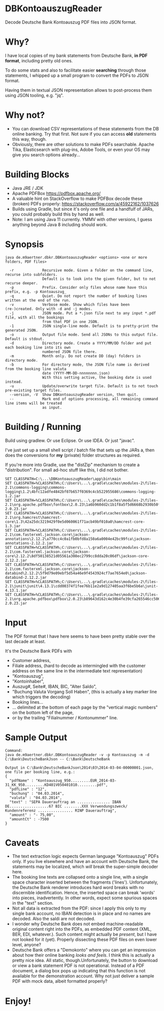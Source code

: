 # DBKontoauszugReader
Decode Deutsche Bank Kontoauszug PDF files into JSON format.

# Why?

I have local copies of my bank statements from Deutsche Bank, **in PDF format**, including pretty old ones.

To do some stats and also to facilitate easier __searching__ through those statements, I whipped up a small program to convert the PDFs to JSON format.

Having them in textual JSON representation allows to post-process them using JSON tooling, e.g. "jq".
# Why not?

* You can download CSV representations of these statements from the DB online banking. Try that first. Not sure if you can access __old__ statements this way, though.
* Obviously, there are other solutions to make PDFs searchable. Apache Tika, Elasticsearch with plug-ins, Adobe Tools, or even your OS may give you search options already...

# Building Blocks

* Java JRE / JDK
* Apache PDFBox https://pdfbox.apache.org/
* A valuable hint on StackOverflow to make PDFBox decode these (broken) PDFs properly: https://stackoverflow.com/a/45922162/1037626
* Builds using Gradle, but since it's only one file and a handfulf of JARs, you could probably build this by hand as well.
* Note: I am using Java 11 currently. YMMV with other versions, I guess anything beyond Java 8 including should work.

# Synopsis

    java de.m9aertner.dbkr.DBKontoauszugReader <options> <one or more folders, PDF files>

      -r             Recursive mode. Given a folder on the command line, recurse into subfolders.
                     Default is to look into the given folder, but to not recurse deeper.
      -p             Prefix. Consider only files whose name have this prefix, e.g. -p Kontoauszug_
      -q             Quiet. Do not report the number of booking lines written at the end of the run.
      -v             Verbose mode. Show which files have been (re-)created. Only with -d and -j modes.
      -j             JSON mode. Put a *.json file next to any input *.pdf file, with all the bookings
                     from that PDF in one JSON.
      -1             JSON single-line mode. Default is to pretty-print the generated JSON.
      -o             Output file mode. Send all JSONs to this output file. Default is stdout.
      -d             Directory mode. Create a YYYY/MM/DD folder and put each booking line into its own
                     numbered JSON file there.
      -m             Month only. Do not create DD (day) folders in directory mode.
      -b             For directory mode, the JSON file name is derived from the booking line valuta
                     date (YYYY-MM-DD-nnnnnnnn.json)
                     With this setting active, the booking date is used instead.
      -u             Update/overwrite target file. Default is to not touch pre-existing target files.
      --version, -V  Show DBKontoauszugReader version, then quit.
      --             Mark end of options processing, all remaining command line items will be treated
                     as input.
      

# Building / Running

Build using gradlew. Or use Eclipse. Or use IDEA. Or just "javac".

I've just set up a small shell script / batch file that sets up the JARs a, then does the conversions for __my__ (private) folder structures as required.

If you're more into Gradle, use the "distZip" mechanism to create a "distribution". For small ad-hoc stuff like this, I did not bother.

    SET CLASSPATH=C:\...\DBKontoauszugReader\app\bin\main
    SET CLASSPATH=%CLASSPATH%;C:\Users\...\.gradle\caches\modules-2\files-2.1\commons-logging\commons-logging\1.2\4bfc12adfe4842bf07b657f0369c4cb522955686\commons-logging-1.2.jar
    SET CLASSPATH=%CLASSPATH%;C:\Users\...\.gradle\caches\modules-2\files-2.1\org.apache.pdfbox\fontbox\2.0.23\1a6b960dd2c1b1f8a5f5d6668b2930b50ff4324d\fontbox-2.0.23.jar
    SET CLASSPATH=%CLASSPATH%;C:\Users\...\.gradle\caches\modules-2\files-2.1\org.hamcrest\hamcrest-core\1.3\42a25dc3219429f0e5d060061f71acb49bf010a0\hamcrest-core-1.3.jar
    SET CLASSPATH=%CLASSPATH%;C:\Users\...\.gradle\caches\modules-2\files-2.1\com.fasterxml.jackson.core\jackson-annotations\2.12.2\a770cc4c0a1fb0bfd8a150a6a0004e42bc99fca\jackson-annotations-2.12.2.jar
    SET CLASSPATH=%CLASSPATH%;C:\Users\...\.gradle\caches\modules-2\files-2.1\com.fasterxml.jackson.core\jackson-core\2.12.2\8df50138521d05561a308ec2799cc8dda20c06df\jackson-core-2.12.2.jar
    SET CLASSPATH=%CLASSPATH%;C:\Users\...\.gradle\caches\modules-2\files-2.1\com.fasterxml.jackson.core\jackson-databind\2.12.2\5f9d79e09ebf5d54a46e9f4543924cf7ae7654e0\jackson-databind-2.12.2.jar
    SET CLASSPATH=%CLASSPATH%;C:\Users\...\.gradle\caches\modules-2\files-2.1\junit\junit\4.13.1\cdd00374f1fee76b11e2a9d127405aa3f6be5b6a\junit-4.13.1.jar
    SET CLASSPATH=%CLASSPATH%;C:\Users\...\.gradle\caches\modules-2\files-2.1\org.apache.pdfbox\pdfbox\2.0.23\b89643d162c4e30b4fe39cfa265546cc506d4d18\pdfbox-2.0.23.jar

# Input

The PDF format that I have here seems to have been pretty stable over the last decade at least.

It's the Deutsche Bank PDFs with
* Customer address,
* Filiale address, (hard to decode as intermingled with the customer address on the same line in the intermediate text representation)
* "Kontoauszug",
* "Kontoinhaber", 
* Auszug#, Seite#, IBAN, BIC, "Alter Saldo",
* "Buchung Valuta Vorgang Soll Haben", (this is actually a key marker line which triggers the decoding)
* Booking lines...
* ... delimited at the bottom of each page by the "vertical magic numbers" on the bottom left of the page,
* or by the trailing "Filialnummer / Kontonummer" line.

# Sample Output

    Command:
    java de.m9aertner.dbkr.DBKontoauszugReader -v -p Kontoauszug -m -d C:\Bank\DeutscheBankJson -- C:\Bank\DeutscheBank

    Output in C:\Bank\DeutscheBankJson\2014\03\2014-03-04-00000001.json, one file per booking line, e.g.:
    {
      "pdfName" : "Kontoauszug_950.........EUR_2014-03-31_KK_950.........KD401V050401010.........pdf",
      "pdfLine" : "12",
      "buchung" : "04.03.2014",
      "valuta" : "04.03.2014",
      "text" : "SEPA Dauerauftrag an ............... IBAN DE..................67 BIC ........XXX Verwendungszweck/ Kundenreferenz ................ RINP Dauerauftrag",
      "amount" : "- 75,00",
      "amountCt" : -7500
    }

# Caveats

* The text extraction logic expects German language "Kontoauszug" PDFs only. If you live elsewhere and have an account with Deutsche Bank, the statements may be localized, which _will_ break the super-simple decoder here.
* The booking line texts are collapsed onto a single line, with a single space character inserted between the fragments ('lines'). Unfortunately, the Deutsche Bank renderer introduces hard word breaks with no discernible identification. Hence, the inserted space can break 'words' into pieces, inadvertently. In other words, expect some spurious spaces in the "text" section.
* Not all data is extracted from the PDF: since I apply this only to my single bank account, no IBAN detection is in place and no names are decoded. Also the saldi are not decoded.
* I wonder why Deutsche Bank does not embed machine-readable original content right into the PDFs, as embedded PDF content (XML, BER, EDI, whatever.). Such content might actually be  _present_, but I have not looked for it (yet). Properly dissecting these PDF files on even lower level, anyone?
* Deutsche Bank offers a "Demokonto" where you can get an impression about how their online banking _looks and feels_. I think this is actually a pretty nice idea. All static, though.Unfortunately, the button to download or view a bank statement PDF is not operational. Instead of a PDF document, a dialog box pops up indicating that this function is not available for the demonstration account. Why not just deliver a sample PDF with mock data, albeit formatted properly?

# Enjoy!
